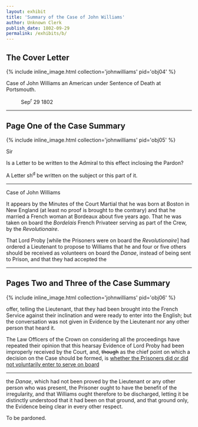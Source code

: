 ```yaml
---
layout: exhibit
title: 'Summary of the Case of John Williams'
author: Unknown Clerk
publish_date: 1802-09-29
permalink: /exhibits/b/
---
```


<h2>The Cover Letter</h2>

{% include inline_image.html collection='johnwilliams' pid='obj04' %}

Case of John Williams an American under Sentence of Death at Portsmouth.
<p style="margin-left: 40px">Sep<sup>r</sup> 29 1802</p>

---

<h2>Page One of the Case Summary</h2>

{% include inline_image.html collection='johnwilliams' pid='obj05' %}

Sir

Is a Letter to be written to the Admiral to this effect inclosing the Pardon?

A Letter sh<sup>d</sup> be written on the subject or this part of it.

---

Case of John Williams

It appears by the Minutes of the Court Martial that he was born at Boston in New England (at least no proof is brought to the contrary) and that he married a French woman at Bordeaux about five years ago.
That he was taken on board the <i>Bordelais</i> French Privateer serving as part of the Crew, by the <i>Revolutionaire</i>.

That Lord Proby [while the Prisoners were on board the <i>Revolutionaire</i>] had ordered a Lieutenant to propose to Williams that he and four or five others should be received as volunteers on board the <i>Danae</i>, instead of being sent to Prison, and that they had accepted the

---

<h2>Pages Two and Three of the Case Summary</h2>

{% include inline_image.html collection='johnwilliams' pid='obj06' %}

offer, telling the Lieutenant, that they had been brought into the French Service against their inclination and were ready to enter into the English; but the conversation was not given in Evidence by the Lieutenant nor any other person that heard it.

The Law Officers of the Crown on considering all the proceedings have repeated their opinion that this hearsay Evidence of Lord Proby had been improperly received by the Court, and, <del>though</del> as the chief point on which a decision on the Case should be formed, is <u>whether the Prisoners did or did not voluntarily enter to serve on board</u>

---

the <em>Danae</em>, which had not been proved by the Lieutenant or any other person who was present, the Prisoner ought to have the benefit of the irregularity, and that Williams ought therefore to be discharged, letting it be distinctly understood that it had been on that ground, and that ground only, the Evidence being clear in every other respect.

To be pardoned.
